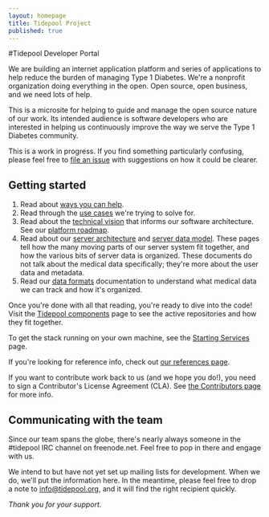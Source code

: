```yaml
---
layout: homepage
title: Tidepool Project
published: true
---
```


#Tidepool Developer Portal

We are building an internet application platform and series of applications to help reduce the burden of managing Type 1 Diabetes. We're a nonprofit organization doing everything in the open. Open source, open business, and we need lots of help.

This is a microsite for helping to guide and manage the open source nature of our work. Its intended audience is software developers who are interested in helping us continuously improve the way we serve the Type 1 Diabetes community.

This is a work in progress. If you find something particularly confusing, please feel free to [file an issue](https://github.com/tidepool-org/tidepool-org.github.io/issues) with suggestions on how it could be clearer.

## Getting started

1. Read about [ways you can help](HowToHelp.html).
1. Read through the [use cases](UseCases.html) we're trying to solve for.
1. Read about the [technical vision](PlatformOverview.html) that informs our software architecture. See our [platform roadmap](PlatformRoadmap.html). 
1. Read about our [server architecture](ServerArchitecture.html) and [server data model](ServerDataOrganization.html). These pages tell how the many moving parts of our server system fit together, and how the various bits of server data is organized. These documents do not talk about the medical data specifically; they're more about the user data and metadata.
1. Read our [data formats](data-model/v1.html) documentation to understand what medical data we can track and how it's organized. 

Once you're done with all that reading, you're ready to dive into the code! Visit the [Tidepool components](TidepoolComponents.html) page to see the active repositories and how they fit together.

To get the stack running on your own machine, see the [Starting Services](StartingUpServices.html) page.

If you're looking for reference info, check out [our references page](References.html).

If you want to contribute work back to us (and we hope you do!), you need to sign a Contributor's License Agreement (CLA). See [the Contributors page](Contributors.html) for more info.

## Communicating with the team

Since our team spans the globe, there's nearly always someone in the #tidepool IRC channel on freenode.net. Feel free to pop in there and engage with us.

We intend to but have not yet set up mailing lists for development. When we do, we'll put the information here. In the meantime, please feel free to drop a note to [info@tidepool.org](mailto://info@tidepool.org), and it will find the right recipient quickly.

*Thank you for your support.* 

